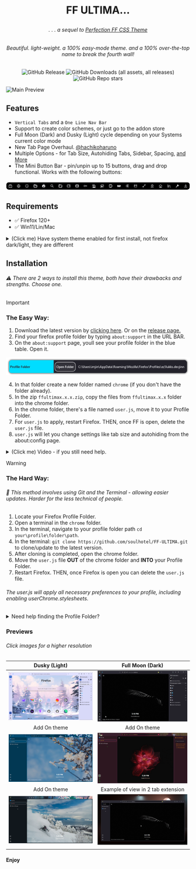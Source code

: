 # <p align="center"> FF ULTIMA... </p>

###### <p align="center">. . . a sequel to [Perfection FF CSS Theme](https://github.com/soulhotel/Perfection-Firefox-CSS-Theme) </p>

###### <p align="center">Beautiful. light-weight. a 100% easy-mode theme. and a 100% over-the-top name to break the fourth wall!</p>

<div align="center">

![GitHub Release](https://img.shields.io/github/v/release/soulhotel/FF-CSS-ULTIMA?style=for-the-badge) ![GitHub Downloads (all assets, all releases)](https://img.shields.io/github/downloads/soulhotel/ff-ultima/total?style=for-the-badge&color=blue) ![GitHub Repo stars](https://img.shields.io/github/stars/soulhotel/FF-CSS-ULTIMA?style=for-the-badge)

</div>

![Main Preview](doc/preview/prev1.gif)

## Features

- `Vertical Tabs` and a `One Line Nav Bar`
- Support to create color schemes, or just go to the addon store
- Full Moon (Dark) and Dusky (Light) cycle depending on your Systems current color mode
- New Tab Page Overhaul. [@hachikoharuno](https://github.com/hachikoharuno/Beautiful-newtab-Firefox) 
- Multiple Options - for Tab Size, Autohiding Tabs, Sidebar, Spacing, [and More](doc/Modification.md)
- The Mini Button Bar - pin/unpin up to 15 buttons, drag and drop functional. Works with the following buttons:

![prevautohide](doc/preview/prevmini-bar.png)

## Requirements

- ✅ Firefox 120+
- ✅ Win11/Lin/Mac

<details>
<summary>(Click me) Have system theme enabled for first install, not firefox dark/light, they are different</summary>
  
![install1](doc/preview/install1.jpg) ![install2](doc/preview/install2.jpg)
</details>

## Installation

###### :warning: There are 2 ways to install this theme, both have their drawbacks and strengths. Choose one.

> [!IMPORTANT]
> ### The Easy Way:
> 1. Download the latest version by [clicking here](https://github.com/soulhotel/FF-ULTIMA/archive/refs/heads/main.zip). Or on the [release page.](https://github.com/soulhotel/FF-CSS-ULTIMA/releases/latest)
> 2. Find your firefox profile folder by typing `about:support` in the URL BAR.
> 3. On the `about:support` page, youll see your profile folder in the blue table. Open it.
>
> ![aboutsupport](doc/preview/about_support.png)
>
> 4. In that folder create a new folder named `chrome` (if you don't have the folder already).
> 5. In the zip `ffultimax.x.x.zip`, copy the files from `ffultimax.x.x` folder into the chrome folder.
> 6. In the chrome folder, there's a file named `user.js`, move it to your Profile Folder.
> 7. For `user.js` to apply, restart Firefox. THEN, once FF is open, delete the `user.js` file.
> 8. `user.js` will let you change settings like tab size and autohiding from the about:config page.

<details>
<summary>(Click me) Video - if you still need help.</summary>
  
https://github.com/soulhotel/FF-ULTIMA/assets/155501797/dbc7fc96-e975-4a6f-820d-f69efa04cf8e
</details>

> [!warning]
> ### The Hard Way:
> ###### 🔄 This method involves using Git and the Terminal - allowing easier updates. Harder for the less technical of people.
>
> 1. Locate your Firefox Profile Folder.
> 2. Open a terminal in the `chrome` folder.
> 3. In the terminal, navigate to your profile folder path `cd your\profile\folder\path`.
> 4. In the terminal: `git clone https://github.com/soulhotel/FF-ULTIMA.git` to clone/update to the latest version.
> 5. After cloning is completed, open the chrome folder.
> 6. Move the `user.js` file **OUT** of the chrome folder and **INTO** your Profile Folder.
> 7. Restart Firefox. THEN, once Firefox is open you can delete the `user.js` file.
> ###### The user.js will apply all necessary preferences to your profile, including enabling userChrome.stylesheets.
>
>   <details> 
>     <summary> Need help finding the Profile Folder?</summary>
>     
> - Go to `about:profiles`
> - Your profile will say `This is the profile in use and...` Click the **Open Directory** button in the **Root Directory** row.
> - This will open your currently in-use Firefox Profile folder.
> 
> ![alt text](doc/preview/profilelocation.png)
> 
> - In that folder create a new folder named `chrome` (if you don't have the folder already).
>   </details>

### Previews

###### Click images for a higher resolution

|            Dusky (Light)            |          Full Moon (Dark)           |
| :---------------------------------: | :---------------------------------: |
| ![install1](doc/preview/prev2.png) | ![install1](doc/preview/prev3.gif) |
|            Add On theme             |            Add On theme             |
| ![install1](doc/preview/prev4.gif) | ![install1](doc/preview/prev5.gif) |
|            Add On theme             | Example of view in 2 tab extension  |
| ![install1](doc/preview/prev6.png) | ![install1](doc/preview/prev7.gif) |
|                                     |                                     |

#### Enjoy

